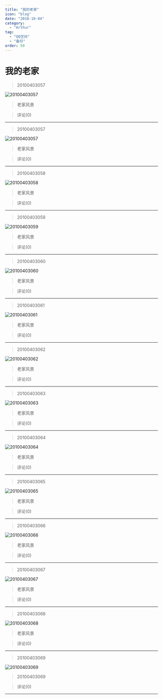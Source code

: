 ```yaml
---
title: "我的老家"
icon: "blog"
date: "2010-10-04"
category:
  - "Arthur"
tag:
  - "QQ空间"
  - "备份"
order: 59
---
```

# 我的老家

> 20100403057

![20100403057](https://pan.4a1801.life:11443/d/public/Qzone/Albums/风景/我的老家/01_20100403057_CD08DF2F.webp)

> 老家风景

> 评论(0)

---

> 20100403057

![20100403057](https://pan.4a1801.life:11443/d/public/Qzone/Albums/风景/我的老家/02_20100403057_EC1E329A.webp)

> 老家风景

> 评论(0)

---

> 20100403058

![20100403058](https://pan.4a1801.life:11443/d/public/Qzone/Albums/风景/我的老家/03_20100403058_99C1D713.webp)

> 老家风景

> 评论(0)

---

> 20100403059

![20100403059](https://pan.4a1801.life:11443/d/public/Qzone/Albums/风景/我的老家/04_20100403059_BABD76D1.webp)

> 老家风景

> 评论(0)

---

> 20100403060

![20100403060](https://pan.4a1801.life:11443/d/public/Qzone/Albums/风景/我的老家/05_20100403060_CA2C98A9.webp)

> 老家风景

> 评论(0)

---

> 20100403061

![20100403061](https://pan.4a1801.life:11443/d/public/Qzone/Albums/风景/我的老家/06_20100403061_0A0313F1.webp)

> 老家风景

> 评论(0)

---

> 20100403062

![20100403062](https://pan.4a1801.life:11443/d/public/Qzone/Albums/风景/我的老家/07_20100403062_9C107B40.webp)

> 老家风景

> 评论(0)

---

> 20100403063

![20100403063](https://pan.4a1801.life:11443/d/public/Qzone/Albums/风景/我的老家/08_20100403063_EBDD1CF9.webp)

> 老家风景

> 评论(0)

---

> 20100403064

![20100403064](https://pan.4a1801.life:11443/d/public/Qzone/Albums/风景/我的老家/09_20100403064_1B208EB3.webp)

> 老家风景

> 评论(0)

---

> 20100403065

![20100403065](https://pan.4a1801.life:11443/d/public/Qzone/Albums/风景/我的老家/10_20100403065_190EF470.webp)

> 老家风景

> 评论(0)

---

> 20100403066

![20100403066](https://pan.4a1801.life:11443/d/public/Qzone/Albums/风景/我的老家/11_20100403066_DC49E453.webp)

> 老家风景

> 评论(0)

---

> 20100403067

![20100403067](https://pan.4a1801.life:11443/d/public/Qzone/Albums/风景/我的老家/12_20100403067_FCBD6AF7.webp)

> 老家风景

> 评论(0)

---

> 20100403068

![20100403068](https://pan.4a1801.life:11443/d/public/Qzone/Albums/风景/我的老家/13_20100403068_04DD480C.webp)

> 老家风景

> 评论(0)

---

> 20100403069

![20100403069](https://pan.4a1801.life:11443/d/public/Qzone/Albums/风景/我的老家/14_20100403069_83D901B7.webp)

> 20100403069

> 评论(0)

---
